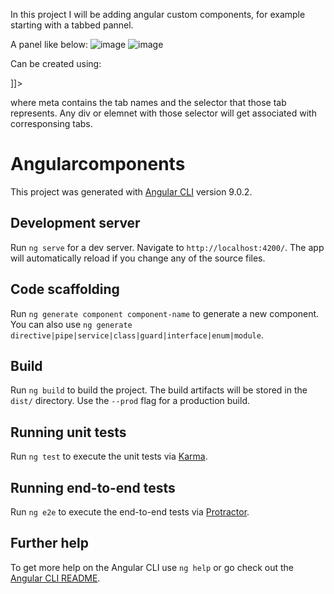 In this project I will be adding angular custom components, for example starting with a tabbed pannel.

A panel like below:
![image](https://user-images.githubusercontent.com/20777854/75106285-c3bc1380-5640-11ea-8c03-73f901c40d75.png)
![image](https://user-images.githubusercontent.com/20777854/75106287-cc144e80-5640-11ea-9a7c-d4be88a0a13c.png)

Can be created using:
<!CDATA[[ panel height="190px" width="230px" meta="{'student details':'.s1','registration':'#s2','dummy':'#s3'}"></tabbedpanel> ]]>

where meta contains the tab names and the selector that those tab represents. Any div or elemnet with those selector will get associated with corresponsing tabs.

# Angularcomponents

This project was generated with [Angular CLI](https://github.com/angular/angular-cli) version 9.0.2.

## Development server

Run `ng serve` for a dev server. Navigate to `http://localhost:4200/`. The app will automatically reload if you change any of the source files.

## Code scaffolding

Run `ng generate component component-name` to generate a new component. You can also use `ng generate directive|pipe|service|class|guard|interface|enum|module`.

## Build

Run `ng build` to build the project. The build artifacts will be stored in the `dist/` directory. Use the `--prod` flag for a production build.

## Running unit tests

Run `ng test` to execute the unit tests via [Karma](https://karma-runner.github.io).

## Running end-to-end tests

Run `ng e2e` to execute the end-to-end tests via [Protractor](http://www.protractortest.org/).

## Further help

To get more help on the Angular CLI use `ng help` or go check out the [Angular CLI README](https://github.com/angular/angular-cli/blob/master/README.md).
